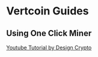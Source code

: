 # Vertcoin Guides

## Using One Click Miner

[Youtube Tutorial by Design Crypto](https://www.youtube.com/watch?v=0dzeAerxGKs)

